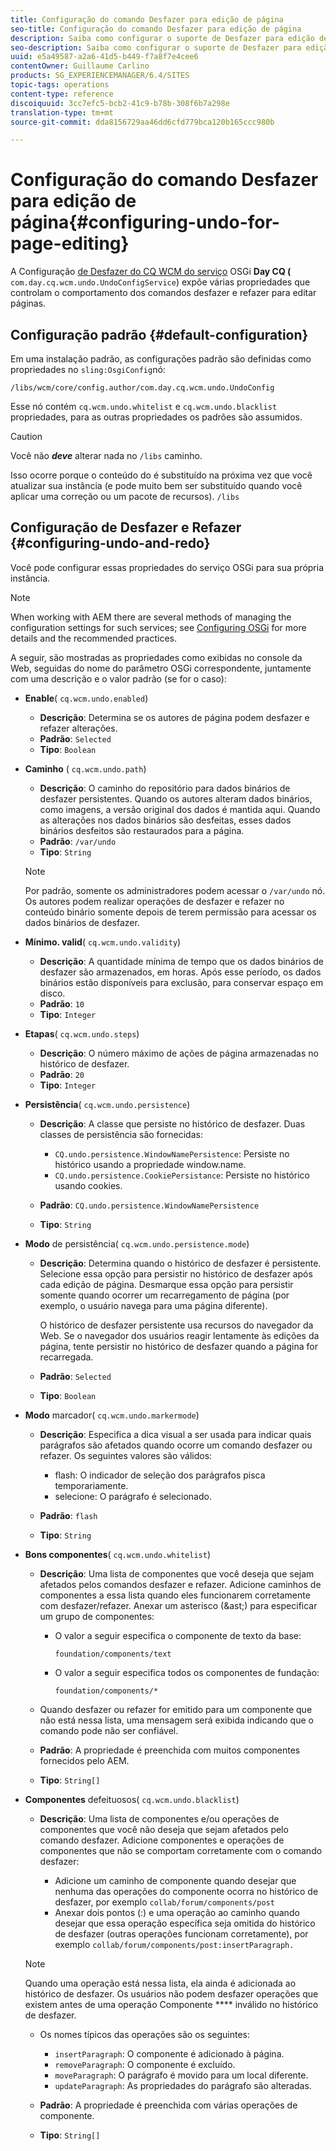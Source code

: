 ```yaml
---
title: Configuração do comando Desfazer para edição de página
seo-title: Configuração do comando Desfazer para edição de página
description: Saiba como configurar o suporte de Desfazer para edição de página no AEM.
seo-description: Saiba como configurar o suporte de Desfazer para edição de página no AEM.
uuid: e5a49587-a2a6-41d5-b449-f7a8f7e4cee6
contentOwner: Guillaume Carlino
products: SG_EXPERIENCEMANAGER/6.4/SITES
topic-tags: operations
content-type: reference
discoiquuid: 3cc7efc5-bcb2-41c9-b78b-308f6b7a298e
translation-type: tm+mt
source-git-commit: dda8156729aa46dd6cfd779bca120b165ccc980b

---
```



# Configuração do comando Desfazer para edição de página{#configuring-undo-for-page-editing}

A Configuração [de Desfazer do CQ WCM do serviço](/help/sites-deploying/configuring-osgi.md) OSGi **Day CQ (** `com.day.cq.wcm.undo.UndoConfigService`) expõe várias propriedades que controlam o comportamento dos comandos desfazer e refazer para editar páginas.

## Configuração padrão {#default-configuration}

Em uma instalação padrão, as configurações padrão são definidas como propriedades no `sling:OsgiConfig`nó:

`/libs/wcm/core/config.author/com.day.cq.wcm.undo.UndoConfig`

Esse nó contém `cq.wcm.undo.whitelist` e `cq.wcm.undo.blacklist` propriedades, para as outras propriedades os padrões são assumidos.

>[!CAUTION]
>
>Você não ***deve*** alterar nada no `/libs` caminho.
>
>Isso ocorre porque o conteúdo do é substituído na próxima vez que você atualizar sua instância (e pode muito bem ser substituído quando você aplicar uma correção ou um pacote de recursos). `/libs`

## Configuração de Desfazer e Refazer {#configuring-undo-and-redo}

Você pode configurar essas propriedades do serviço OSGi para sua própria instância.

>[!NOTE]
>
>When working with AEM there are several methods of managing the configuration settings for such services; see [Configuring OSGi](/help/sites-deploying/configuring-osgi.md) for more details and the recommended practices.

A seguir, são mostradas as propriedades como exibidas no console da Web, seguidas do nome do parâmetro OSGi correspondente, juntamente com uma descrição e o valor padrão (se for o caso):

* **Enable**( `cq.wcm.undo.enabled`)

   * **Descrição**: Determina se os autores de página podem desfazer e refazer alterações.
   * **Padrão**: `Selected`
   * **Tipo**: `Boolean`

* **Caminho**
( `cq.wcm.undo.path`)

   * **Descrição**: O caminho do repositório para dados binários de desfazer persistentes. Quando os autores alteram dados binários, como imagens, a versão original dos dados é mantida aqui. Quando as alterações nos dados binários são desfeitas, esses dados binários desfeitos são restaurados para a página.
   * **Padrão**: `/var/undo`
   * **Tipo**: `String`
   >[!NOTE]
   >
   >Por padrão, somente os administradores podem acessar o `/var/undo` nó. Os autores podem realizar operações de desfazer e refazer no conteúdo binário somente depois de terem permissão para acessar os dados binários de desfazer.

* **Mínimo. valid**( `cq.wcm.undo.validity`)

   * **Descrição**: A quantidade mínima de tempo que os dados binários de desfazer são armazenados, em horas. Após esse período, os dados binários estão disponíveis para exclusão, para conservar espaço em disco.
   * **Padrão**: `10`
   * **Tipo**: `Integer`

* **Etapas**( `cq.wcm.undo.steps`)

   * **Descrição**: O número máximo de ações de página armazenadas no histórico de desfazer.
   * **Padrão**: `20`
   * **Tipo**: `Integer`

* **Persistência**( `cq.wcm.undo.persistence`)

   * **Descrição**: A classe que persiste no histórico de desfazer. Duas classes de persistência são fornecidas:

      * `CQ.undo.persistence.WindowNamePersistence`: Persiste no histórico usando a propriedade window.name.
      * `CQ.undo.persistence.CookiePersistance`: Persiste no histórico usando cookies.
   * **Padrão**: `CQ.undo.persistence.WindowNamePersistence`
   * **Tipo**: `String`


* **Modo** de persistência( `cq.wcm.undo.persistence.mode`)

   * **Descrição**: Determina quando o histórico de desfazer é persistente. Selecione essa opção para persistir no histórico de desfazer após cada edição de página. Desmarque essa opção para persistir somente quando ocorrer um recarregamento de página (por exemplo, o usuário navega para uma página diferente).

      O histórico de desfazer persistente usa recursos do navegador da Web. Se o navegador dos usuários reagir lentamente às edições da página, tente persistir no histórico de desfazer quando a página for recarregada.

   * **Padrão**: `Selected`
   * **Tipo**: `Boolean`

* **Modo** marcador( `cq.wcm.undo.markermode`)

   * **Descrição**: Especifica a dica visual a ser usada para indicar quais parágrafos são afetados quando ocorre um comando desfazer ou refazer. Os seguintes valores são válidos:

      * flash: O indicador de seleção dos parágrafos pisca temporariamente.
      * selecione: O parágrafo é selecionado.
   * **Padrão**: `flash`
   * **Tipo**: `String`


* **Bons componentes**( `cq.wcm.undo.whitelist`)

   * **Descrição**: Uma lista de componentes que você deseja que sejam afetados pelos comandos desfazer e refazer. Adicione caminhos de componentes a essa lista quando eles funcionarem corretamente com desfazer/refazer. Anexar um asterisco (&amp;ast;) para especificar um grupo de componentes:

      * O valor a seguir especifica o componente de texto da base:

         `foundation/components/text`

      * O valor a seguir especifica todos os componentes de fundação:

         `foundation/components/*`
   * Quando desfazer ou refazer for emitido para um componente que não está nessa lista, uma mensagem será exibida indicando que o comando pode não ser confiável.

   * **Padrão**: A propriedade é preenchida com muitos componentes fornecidos pelo AEM.
   * **Tipo**: `String[]`


* **Componentes** defeituosos( `cq.wcm.undo.blacklist`)

   * **Descrição**: Uma lista de componentes e/ou operações de componentes que você não deseja que sejam afetados pelo comando desfazer. Adicione componentes e operações de componentes que não se comportam corretamente com o comando desfazer:

      * Adicione um caminho de componente quando desejar que nenhuma das operações do componente ocorra no histórico de desfazer, por exemplo `collab/forum/components/post`
      * Anexar dois pontos (:) e uma operação ao caminho quando desejar que essa operação específica seja omitida do histórico de desfazer (outras operações funcionam corretamente), por exemplo `collab/forum/components/post:insertParagraph.`
   >[!NOTE]
   >
   >Quando uma operação está nessa lista, ela ainda é adicionada ao histórico de desfazer. Os usuários não podem desfazer operações que existem antes de uma operação Componente **** inválido no histórico de desfazer.

   * Os nomes típicos das operações são os seguintes:

      * `insertParagraph`: O componente é adicionado à página.
      * `removeParagraph`: O componente é excluído.
      * `moveParagraph`: O parágrafo é movido para um local diferente.
      * `updateParagraph`: As propriedades do parágrafo são alteradas.
   * **Padrão**: A propriedade é preenchida com várias operações de componente.
   * **Tipo**: `String[]`




